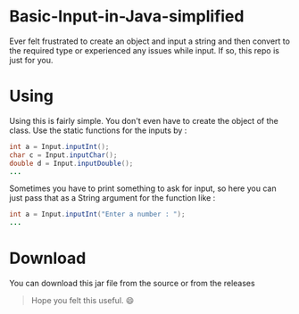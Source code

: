# Basic-Input-in-Java-simplified
Ever felt frustrated to create an object and input a string and then convert to the required type or experienced any issues while input. If so, this repo is just for you.

# Using
Using this is fairly simple. You don't even have to create the object of the class. Use the static functions for the inputs by :
```java
int a = Input.inputInt();
char c = Input.inputChar();
double d = Input.inputDouble();
...
```
Sometimes you have to print something to ask for input, so here you can just pass that as a String argument for the function like : 
```java
int a = Input.inputInt("Enter a number : ");
...
```

# Download
You can download this jar file from the source or from the releases

> Hope you felt this useful. :smile:
